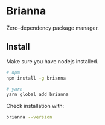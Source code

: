 # Brianna

Zero-dependency package manager.

## Install

Make sure you have nodejs installed.

```bash
# npm
npm install -g brianna

# yarn
yarn global add brianna
```

Check installation with:

```bash
brianna --version
```
